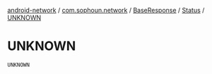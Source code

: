 [android-network](../../../index.md) / [com.sophoun.network](../../index.md) / [BaseResponse](../index.md) / [Status](index.md) / [UNKNOWN](./-u-n-k-n-o-w-n.md)

# UNKNOWN

`UNKNOWN`